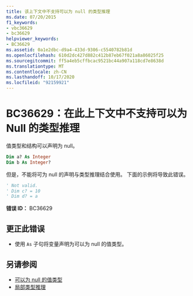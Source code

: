 ```yaml
---
title: 该上下文中不支持可以为 null 的类型推理
ms.date: 07/20/2015
f1_keywords:
- vbc36629
- bc36629
helpviewer_keywords:
- BC36629
ms.assetid: 0a1e2dbc-d9a4-433d-9306-c5540782b81d
ms.openlocfilehash: 610d2dc427d882c412b87eb67f021a8a86025f25
ms.sourcegitcommit: ff5a4eb5cffbcac9521bc44a907a118cd7e8638d
ms.translationtype: MT
ms.contentlocale: zh-CN
ms.lasthandoff: 10/17/2020
ms.locfileid: "92159921"
---
```

# <a name="bc36629-nullable-type-inference-is-not-supported-in-this-context"></a>BC36629：在此上下文中不支持可以为 Null 的类型推理

值类型和结构可以声明为 null。

```vb
Dim a? As Integer
Dim b As Integer?
```

 但是，不能将可为 null 的声明与类型推理结合使用。 下面的示例将导致此错误。

```vb
' Not valid.
' Dim c? = 10
' Dim d? = a
```

 **错误 ID：** BC36629

## <a name="to-correct-this-error"></a>更正此错误

- 使用 `As` 子句将变量声明为可以为 null 的值类型。

## <a name="see-also"></a>另请参阅

- [可以为 null 的值类型](../../programming-guide/language-features/data-types/nullable-value-types.md)
- [局部类型推理](../../programming-guide/language-features/variables/local-type-inference.md)
